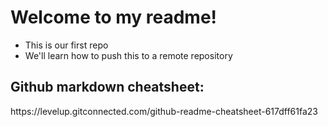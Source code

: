 <h1>Welcome to my readme!</h1>

- This is our first repo
- We'll learn how to push this to a remote repository

<h2>Github markdown cheatsheet:</h2>
https://levelup.gitconnected.com/github-readme-cheatsheet-617dff61fa23
